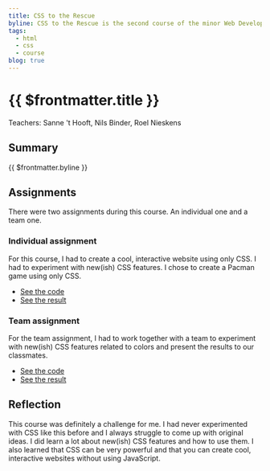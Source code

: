 ```yaml
---
title: CSS to the Rescue
byline: CSS to the Rescue is the second course of the minor Web Development at the HvA. The course is about experimenting with CSS to create a cool, interactive website without using JavaScript.
tags:
  - html
  - css
  - course
blog: true
---
```


# {{ $frontmatter.title }}

Teachers: Sanne 't Hooft, Nils Binder, Roel Nieskens

## Summary

{{ $frontmatter.byline }}

## Assignments

There were two assignments during this course. An individual one and a team one.

### Individual assignment

For this course, I had to create a cool, interactive website using only CSS. I had to experiment with new(ish) CSS features. I chose to create a Pacman game using only CSS.

- [See the code](https://github.com/mtdvlpr/CSSttR-assignment)
- [See the result](https://mtdvlpr.github.io/CSSttR-assignment/)

### Team assignment

For the team assignment, I had to work together with a team to experiment with new(ish) CSS features related to colors and present the results to our classmates.

- [See the code](https://github.com/mtdvlpr/CSSttR-team-assignment)
- [See the result](https://mtdvlpr.github.io/CSSttR-team-assignment/)

## Reflection

This course was definitely a challenge for me. I had never experimented with CSS like this before and I always struggle to come up with original ideas. I did learn a lot about new(ish) CSS features and how to use them. I also learned that CSS can be very powerful and that you can create cool, interactive websites without using JavaScript.
